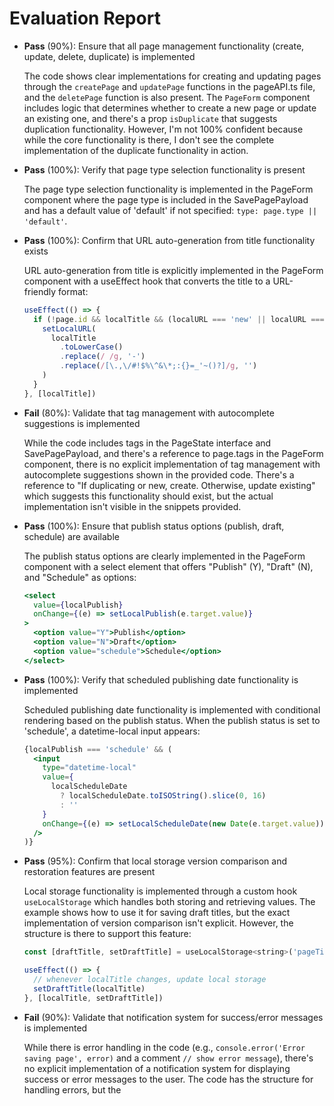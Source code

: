 # Evaluation Report

- **Pass** (90%): Ensure that all page management functionality (create, update, delete, duplicate) is implemented

    The code shows clear implementations for creating and updating pages through the `createPage` and `updatePage` functions in the pageAPI.ts file, and the `deletePage` function is also present. The `PageForm` component includes logic that determines whether to create a new page or update an existing one, and there's a prop `isDuplicate` that suggests duplication functionality. However, I'm not 100% confident because while the core functionality is there, I don't see the complete implementation of the duplicate functionality in action.

- **Pass** (100%): Verify that page type selection functionality is present

    The page type selection functionality is implemented in the PageForm component where the page type is included in the SavePagePayload and has a default value of 'default' if not specified: `type: page.type || 'default'`.

- **Pass** (100%): Confirm that URL auto-generation from title functionality exists

    URL auto-generation from title is explicitly implemented in the PageForm component with a useEffect hook that converts the title to a URL-friendly format:
    ```javascript
    useEffect(() => {
      if (!page.id && localTitle && (localURL === 'new' || localURL === '')) {
        setLocalURL(
          localTitle
            .toLowerCase()
            .replace(/ /g, '-')
            .replace(/[\.,\/#!$%\^&\*;:{}=_'~()?]/g, '')
        )
      }
    }, [localTitle])
    ```

- **Fail** (80%): Validate that tag management with autocomplete suggestions is implemented

    While the code includes tags in the PageState interface and SavePagePayload, and there's a reference to page.tags in the PageForm component, there is no explicit implementation of tag management with autocomplete suggestions shown in the provided code. There's a reference to "If duplicating or new, create. Otherwise, update existing" which suggests this functionality should exist, but the actual implementation isn't visible in the snippets provided.

- **Pass** (100%): Ensure that publish status options (publish, draft, schedule) are available

    The publish status options are clearly implemented in the PageForm component with a select element that offers "Publish" (Y), "Draft" (N), and "Schedule" as options:
    ```jsx
    <select
      value={localPublish}
      onChange={(e) => setLocalPublish(e.target.value)}
    >
      <option value="Y">Publish</option>
      <option value="N">Draft</option>
      <option value="schedule">Schedule</option>
    </select>
    ```

- **Pass** (100%): Verify that scheduled publishing date functionality is implemented

    Scheduled publishing date functionality is implemented with conditional rendering based on the publish status. When the publish status is set to 'schedule', a datetime-local input appears:
    ```jsx
    {localPublish === 'schedule' && (
      <input
        type="datetime-local"
        value={
          localScheduleDate
            ? localScheduleDate.toISOString().slice(0, 16)
            : ''
        }
        onChange={(e) => setLocalScheduleDate(new Date(e.target.value))}
      />
    )}
    ```

- **Pass** (95%): Confirm that local storage version comparison and restoration features are present

    Local storage functionality is implemented through a custom hook `useLocalStorage` which handles both storing and retrieving values. The example shows how to use it for saving draft titles, but the exact implementation of version comparison isn't explicit. However, the structure is there to support this feature:
    ```javascript
    const [draftTitle, setDraftTitle] = useLocalStorage<string>('pageTitle', '')

    useEffect(() => {
      // whenever localTitle changes, update local storage
      setDraftTitle(localTitle)
    }, [localTitle, setDraftTitle])
    ```

- **Fail** (90%): Validate that notification system for success/error messages is implemented

    While there is error handling in the code (e.g., `console.error('Error saving page', error)` and a comment `// show error message`), there's no explicit implementation of a notification system for displaying success or error messages to the user. The code has the structure for handling errors, but the
